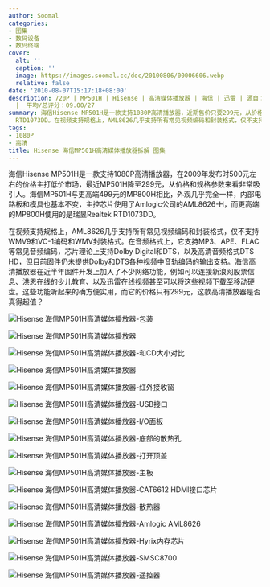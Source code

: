 ```yaml
---
author: Soomal
categories:
- 图集
- 数码设备
- 数码终端
cover:
  alt: ''
  caption: ''
  image: https://images.soomal.cc/doc/20100806/00006606.webp
  relative: false
date: '2010-08-07T15:17:18+08:00'
description: 720P | MP501H | Hisense | 高清媒体播放器 | 海信 | 迅雷 | 源自：www.soomal.com | 版权：原创
  |  平均/总评分：09.00/27
summary: 海信Hisense MP501H是一款支持1080P高清播放器，近期售价只要299元，从价格和规格参数来看非常吸引人。海信MP501H与更高端499元的MP800H相比，外观几乎完全一样，内部电路板和模具也基本不变，主控芯片使用了Amlogic公司的AML8626-H，而更高端的MP800H使用的是瑞昱Realtek
  RTD1073DD。在视频支持规格上，AML8626几乎支持所有常见视频编码和封装格式，仅不支持WMV9和VC-1编码和WMV封装格式
tags:
- 1080P
- 高清
title: Hisense 海信MP501H高清媒体播放器拆解 图集
---
```


海信Hisense MP501H是一款支持1080P高清播放器，在2009年发布时500元左右的价格主打低价市场，最近MP501H降至299元，从价格和规格参数来看非常吸引人。海信MP501H与更高端499元的MP800H相比，外观几乎完全一样，内部电路板和模具也基本不变，主控芯片使用了Amlogic公司的AML8626-H，而更高端的MP800H使用的是瑞昱Realtek RTD1073DD。

在视频支持规格上，AML8626几乎支持所有常见视频编码和封装格式，仅不支持WMV9和VC-1编码和WMV封装格式。在音频格式上，它支持MP3、APE、FLAC等常见音频编码，芯片理论上支持Dolby Digital和DTS，以及高清音频格式DTS HD，但目前固件仍未提供Dolby和DTS各种视频中音轨编码的输出支持。海信高清播放器在近半年固件开发上加入了不少网络功能，例如可以连接新浪网股票信息、洪恩在线的少儿教育、以及迅雷在线视频甚至可以将这些视频下载至移动硬盘。这些功能听起来的确方便实用，而它的价格只有299元，这款高清播放器是否真得超值？

![Hisense 海信MP501H高清媒体播放器-包装](https://images.soomal.cc/doc/20100806/00006605.webp)




![Hisense 海信MP501H高清媒体播放器](https://images.soomal.cc/doc/20100806/00006606.webp)




![Hisense 海信MP501H高清媒体播放器-和CD大小对比](https://images.soomal.cc/doc/20100806/00006607.webp)




![Hisense 海信MP501H高清媒体播放器](https://images.soomal.cc/doc/20100806/00006608.webp)




![Hisense 海信MP501H高清媒体播放器-红外接收窗](https://images.soomal.cc/doc/20100806/00006609.webp)




![Hisense 海信MP501H高清媒体播放器-USB接口](https://images.soomal.cc/doc/20100806/00006610.webp)




![Hisense 海信MP501H高清媒体播放器-I/O面板](https://images.soomal.cc/doc/20100806/00006611.webp)




![Hisense 海信MP501H高清媒体播放器-底部的散热孔](https://images.soomal.cc/doc/20100806/00006612.webp)




![Hisense 海信MP501H高清媒体播放器-打开顶盖](https://images.soomal.cc/doc/20100806/00006613.webp)




![Hisense 海信MP501H高清媒体播放器-主板](https://images.soomal.cc/doc/20100806/00006614.webp)




![Hisense 海信MP501H高清媒体播放器-CAT6612 HDMI接口芯片](https://images.soomal.cc/doc/20100806/00006615.webp)




![Hisense 海信MP501H高清媒体播放器-散热器](https://images.soomal.cc/doc/20100806/00006616.webp)




![Hisense 海信MP501H高清媒体播放器-Amlogic AML8626](https://images.soomal.cc/doc/20100806/00006617.webp)




![Hisense 海信MP501H高清媒体播放器-Hyrix内存芯片](https://images.soomal.cc/doc/20100806/00006618.webp)




![Hisense 海信MP501H高清媒体播放器-SMSC8700](https://images.soomal.cc/doc/20100806/00006619.webp)




![Hisense 海信MP501H高清媒体播放器-遥控器](https://images.soomal.cc/doc/20100806/00006620.webp)